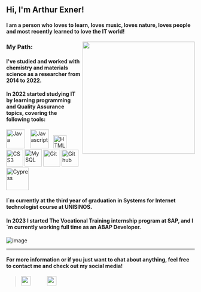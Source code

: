 ## Hi, I'm Arthur Exner!

#### I am a person who loves to learn, loves music, loves nature, loves people and most recently learned to love the IT world! 

<img src="https://ouch-cdn2.icons8.com/ymi5itsPtvHUBuplW45dbVlFPXQCKeympxOxTq_zTXY/rs:fit:256:291/czM6Ly9pY29uczgu/b3VjaC1wcm9kLmFz/c2V0cy9zdmcvMjUz/LzkwMmM5OWMzLTZm/NzYtNDY5OC05ODI5/LWZkNGNmODQwNWJj/Mi5zdmc.png" width="300" align="right">

### My Path:
#### I've studied and worked with chemistry and materials science as a researcher from 2014 to 2022. 
#### In 2022 started studying IT by learning programming and Quality Assurance topics, covering the following tools:

<img src="https://img.icons8.com/color/344/java-coffee-cup-logo--v1.png" width="50" title="Java">  <img src="https://img.icons8.com/color/344/javascript--v1.png" width="50" title="Javascript" style="padding-left: 10px">  <img src="https://img.icons8.com/external-those-icons-flat-those-icons/344/external-HTML5-programming-and-development-those-icons-flat-those-icons.png" width="35" title="HTML5" style="padding-left: 8px">  <img src="https://img.icons8.com/color/344/css3.png" width="45" title="CSS3"> <img src="https://img.icons8.com/color/344/mysql-logo.png" width="46" title="MySQL">  <img src="https://img.icons8.com/color/344/git.png" width="45" title="Git" > <img src="https://img.icons8.com/3d-fluency/344/github.png" width="45" title="Github">  <img src="https://upload.wikimedia.org/wikipedia/commons/a/a4/Cypress.png" width="60" title="Cypress">

#### I´m currently at the third year of graduation in Systems for Internet technologist course at UNISINOS. 
#### In 2023 I started The Vocational Training internship program at SAP, and I´m currently working full time as an ABAP Developer.

![image](https://github.com/arthurExner/arthurExner/assets/104403898/22b1af7c-e0f8-40fe-9b92-f6d3cfa7757d)


---

#### For more information or if you just want to chat about anything, feel free to contact me and check out my social media!
> <a href="https://www.linkedin.com/in/arthur-exner-63a4431ba/"><img src="https://img.icons8.com/fluency/344/linkedin-2.png" width="25" style="padding-right: 40px"></a>
<a href="https://www.instagram.com/arthur.exner/"><img src="https://img.icons8.com/color/344/instagram-new--v1.png" width="25"></a>

